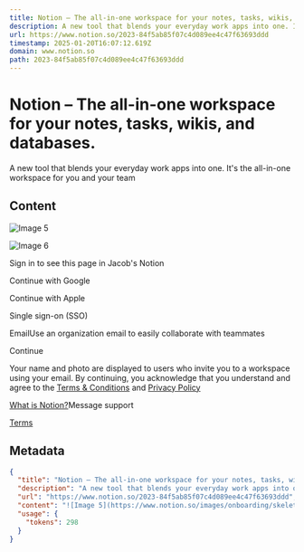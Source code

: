 ```yaml
---
title: Notion – The all-in-one workspace for your notes, tasks, wikis, and databases.
description: A new tool that blends your everyday work apps into one. It's the all-in-one workspace for you and your team
url: https://www.notion.so/2023-84f5ab85f07c4d089ee4c47f63693ddd
timestamp: 2025-01-20T16:07:12.619Z
domain: www.notion.so
path: 2023-84f5ab85f07c4d089ee4c47f63693ddd
---
```


# Notion – The all-in-one workspace for your notes, tasks, wikis, and databases.


A new tool that blends your everyday work apps into one. It's the all-in-one workspace for you and your team


## Content

![Image 5](https://www.notion.so/images/onboarding/skeleton-page.svg)

![Image 6](https://www.notion.so/image/https%3A%2F%2Flh3.googleusercontent.com%2F-vB7nZLnAs84%2FAAAAAAAAAAI%2FAAAAAAAAAAA%2FAMZuuckGoP-W2YSzZRufBz2ZdcNvC8J_rw%2Fphoto.jpg?width=110&userId=&cache=v2)

Sign in to see this page in Jacob's Notion

Continue with Google

Continue with Apple

Single sign-on (SSO)

EmailUse an organization email to easily collaborate with teammates

Continue

Your name and photo are displayed to users who invite you to a workspace using your email. By continuing, you acknowledge that you understand and agree to the [Terms & Conditions](https://www.notion.so/notion/Terms-and-Privacy-28ffdd083dc3473e9c2da6ec011b58ac) and [Privacy Policy](https://www.notion.so/3468d120cf614d4c9014c09f6adc9091)

[What is Notion?](https://www.notion.com/product)Message support

[Terms](https://www.notion.so/28ffdd083dc3473e9c2da6ec011b58ac)

## Metadata

```json
{
  "title": "Notion – The all-in-one workspace for your notes, tasks, wikis, and databases.",
  "description": "A new tool that blends your everyday work apps into one. It's the all-in-one workspace for you and your team",
  "url": "https://www.notion.so/2023-84f5ab85f07c4d089ee4c47f63693ddd",
  "content": "![Image 5](https://www.notion.so/images/onboarding/skeleton-page.svg)\n\n![Image 6](https://www.notion.so/image/https%3A%2F%2Flh3.googleusercontent.com%2F-vB7nZLnAs84%2FAAAAAAAAAAI%2FAAAAAAAAAAA%2FAMZuuckGoP-W2YSzZRufBz2ZdcNvC8J_rw%2Fphoto.jpg?width=110&userId=&cache=v2)\n\nSign in to see this page in Jacob's Notion\n\nContinue with Google\n\nContinue with Apple\n\nSingle sign-on (SSO)\n\nEmailUse an organization email to easily collaborate with teammates\n\nContinue\n\nYour name and photo are displayed to users who invite you to a workspace using your email. By continuing, you acknowledge that you understand and agree to the [Terms & Conditions](https://www.notion.so/notion/Terms-and-Privacy-28ffdd083dc3473e9c2da6ec011b58ac) and [Privacy Policy](https://www.notion.so/3468d120cf614d4c9014c09f6adc9091)\n\n[What is Notion?](https://www.notion.com/product)Message support\n\n[Terms](https://www.notion.so/28ffdd083dc3473e9c2da6ec011b58ac)",
  "usage": {
    "tokens": 298
  }
}
```
